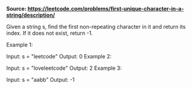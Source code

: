 **Source: https://leetcode.com/problems/first-unique-character-in-a-string/description/**

Given a string s, find the first non-repeating character in it and return its index. If it does not exist, return -1.

 

Example 1:

Input: s = "leetcode"
Output: 0
Example 2:

Input: s = "loveleetcode"
Output: 2
Example 3:

Input: s = "aabb"
Output: -1
 
